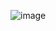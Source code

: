 ![image](https://user-images.githubusercontent.com/66316315/137930305-1a537cd5-0bc2-4ace-87f1-ce2f0c8efafa.png)
